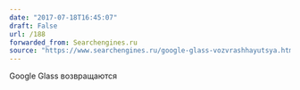 ```yaml
---
date: "2017-07-18T16:45:07"
draft: False
url: /188
forwarded_from: Searchengines.ru
source: "https://www.searchengines.ru/google-glass-vozvrashhayutsya.html"
---
```


Google Glass возвращаются
​
